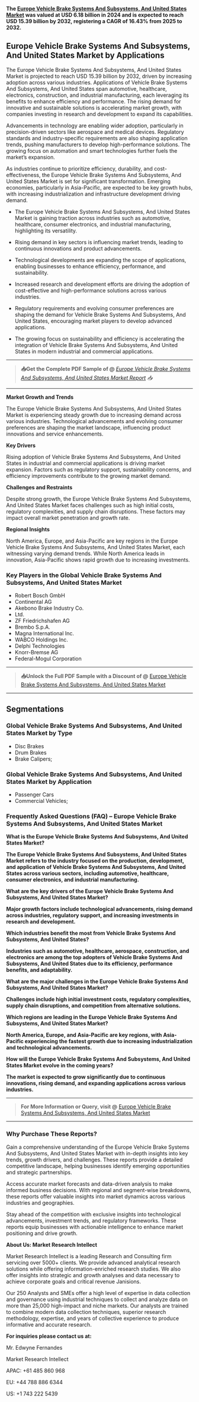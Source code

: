 <p><strong>The <a href="https://www.marketresearchintellect.com/download-sample/?rid=920997&amp;utm_source=Pulse-April-Europe&amp;utm_medium=852">Europe Vehicle Brake Systems And Subsystems, And United States Market</a> was valued at USD 6.18 billion in 2024 and is expected to reach USD 15.39 billion by 2032, registering a CAGR of 16.43% from 2025 to 2032.</strong></p><h2>Europe Vehicle Brake Systems And Subsystems, And United States Market by Applications&nbsp;</h2><p><p>The Europe Vehicle Brake Systems And Subsystems, And United States Market is projected to reach USD 15.39 billion by 2032, driven by increasing adoption across various industries. Applications of Vehicle Brake Systems And Subsystems, And United States span automotive, healthcare, electronics, construction, and industrial manufacturing, each leveraging its benefits to enhance efficiency and performance. The rising demand for innovative and sustainable solutions is accelerating market growth, with companies investing in research and development to expand its capabilities.</p><p>Advancements in technology are enabling wider adoption, particularly in precision-driven sectors like aerospace and medical devices. Regulatory standards and industry-specific requirements are also shaping application trends, pushing manufacturers to develop high-performance solutions. The growing focus on automation and smart technologies further fuels the market&rsquo;s expansion.</p><p>As industries continue to prioritize efficiency, durability, and cost-effectiveness, the Europe Vehicle Brake Systems And Subsystems, And United States Market is set for significant transformation. Emerging economies, particularly in Asia-Pacific, are expected to be key growth hubs, with increasing industrialization and infrastructure development driving demand.</p></p><ul><li><p>The Europe Vehicle Brake Systems And Subsystems, And United States Market is gaining traction across industries such as automotive, healthcare, consumer electronics, and industrial manufacturing, highlighting its versatility.</p></li><li><p>Rising demand in key sectors is influencing market trends, leading to continuous innovations and product advancements.</p></li><li><p>Technological developments are expanding the scope of applications, enabling businesses to enhance efficiency, performance, and sustainability.</p></li><li><p>Increased research and development efforts are driving the adoption of cost-effective and high-performance solutions across various industries.</p></li><li><p>Regulatory requirements and evolving consumer preferences are shaping the demand for Vehicle Brake Systems And Subsystems, And United States, encouraging market players to develop advanced applications.</p></li><li><p>The growing focus on sustainability and efficiency is accelerating the integration of Vehicle Brake Systems And Subsystems, And United States in modern industrial and commercial applications.</p></li></ul><hr /><blockquote><p><strong><span class="font-[700]">📥Get the Complete PDF Sample of @ </span></strong><em><span class="font-[700]"><a href="https://www.marketresearchintellect.com/download-sample/?rid=920997&amp;utm_source=Pulse-April-Europe&amp;utm_medium=852" target="_blank" data-tracking-control-name="article-ssr-frontend-pulse_little-text-block" data-tracking-will-navigate="" data-test-link="">Europe Vehicle Brake Systems And Subsystems, And United States Market Report</a>&nbsp;📥</span></em></p></blockquote><hr /><p class="" data-start="77" data-end="360"><strong data-start="77" data-end="105">Market Growth and Trends</strong></p><p class="" data-start="77" data-end="360">The Europe Vehicle Brake Systems And Subsystems, And United States Market is experiencing steady growth due to increasing demand across various industries. Technological advancements and evolving consumer preferences are shaping the market landscape, influencing product innovations and service enhancements.</p><p class="" data-start="362" data-end="606"><strong data-start="362" data-end="377">Key Drivers</strong></p><p class="" data-start="362" data-end="606">Rising adoption of Vehicle Brake Systems And Subsystems, And United States in industrial and commercial applications is driving market expansion. Factors such as regulatory support, sustainability concerns, and efficiency improvements contribute to the growing market demand.</p><p class="" data-start="608" data-end="849"><strong data-start="608" data-end="637">Challenges and Restraints</strong></p><p class="" data-start="608" data-end="849">Despite strong growth, the Europe Vehicle Brake Systems And Subsystems, And United States Market faces challenges such as high initial costs, regulatory complexities, and supply chain disruptions. These factors may impact overall market penetration and growth rate.</p><p class="" data-start="851" data-end="1095"><strong data-start="851" data-end="872">Regional Insights</strong></p><p class="" data-start="851" data-end="1095">North America, Europe, and Asia-Pacific are key regions in the Europe Vehicle Brake Systems And Subsystems, And United States Market, each witnessing varying demand trends. While North America leads in innovation, Asia-Pacific shows rapid growth due to increasing investments.</p><p><h3>Key Players in the Global Vehicle Brake Systems And Subsystems, And United States Market </h3><ul><li>Robert Bosch GmbH</li><li>Continental AG</li><li>Akebono Brake Industry Co.</li><li>Ltd.</li><li>ZF Friedrichshafen AG</li><li>Brembo S.p.A.</li><li>Magna International Inc.</li><li>WABCO Holdings Inc.</li><li>Delphi Technologies</li><li>Knorr-Bremse AG</li><li>Federal-Mogul Corporation</li></ul></p><hr /><blockquote><p><strong>📥Unlock the Full PDF Sample with a Discount of @</strong> <a href="https://www.marketresearchintellect.com/ask-for-discount/?rid=920997&amp;utm_source=Pulse-April-Europe&amp;utm_medium=852">Europe Vehicle Brake Systems And Subsystems, And United States Market</a></p></blockquote><hr /><p><h2>Segmentations</h2><h3>Global Vehicle Brake Systems And Subsystems, And United States Market by Type</h3><ul><li>Disc Brakes</li><li>Drum Brakes</li><li>Brake Calipers;</li></ul><h3>Global Vehicle Brake Systems And Subsystems, And United States Market by Application</h3><ul><li>Passenger Cars</li><li>Commercial Vehicles;</li></ul></p><h3><strong>Frequently Asked Questions (FAQ) &ndash; Europe Vehicle Brake Systems And Subsystems, And United States Market</strong></h3><p><strong>What is the Europe Vehicle Brake Systems And Subsystems, And United States Market?</strong></p><p><strong>The Europe Vehicle Brake Systems And Subsystems, And United States Market refers to the industry focused on the production, development, and application of Vehicle Brake Systems And Subsystems, And United States across various sectors, including automotive, healthcare, consumer electronics, and industrial manufacturing.</strong></p><p><strong>What are the key drivers of the Europe Vehicle Brake Systems And Subsystems, And United States Market?</strong></p><p><strong>Major growth factors include technological advancements, rising demand across industries, regulatory support, and increasing investments in research and development.</strong></p><p><strong>Which industries benefit the most from Vehicle Brake Systems And Subsystems, And United States?</strong></p><p><strong>Industries such as automotive, healthcare, aerospace, construction, and electronics are among the top adopters of Vehicle Brake Systems And Subsystems, And United States due to its efficiency, performance benefits, and adaptability.</strong></p><p><strong>What are the major challenges in the Europe Vehicle Brake Systems And Subsystems, And United States Market?</strong></p><p><strong>Challenges include high initial investment costs, regulatory complexities, supply chain disruptions, and competition from alternative solutions.</strong></p><p><strong>Which regions are leading in the Europe Vehicle Brake Systems And Subsystems, And United States Market?</strong></p><p><strong>North America, Europe, and Asia-Pacific are key regions, with Asia-Pacific experiencing the fastest growth due to increasing industrialization and technological advancements.</strong></p><p><strong>How will the Europe Vehicle Brake Systems And Subsystems, And United States Market evolve in the coming years?</strong></p><p><strong>The market is expected to grow significantly due to continuous innovations, rising demand, and expanding applications across various industries.</strong></p><hr /><blockquote><p><span class="font-[700]"><strong>For More Information or Query, visit&nbsp;@</strong>&nbsp;</span><span class="font-[700]"><a href="https://www.marketresearchintellect.com/product/global-vehicle-brake-systems-and-subsystems-and-united-states-market/?utm_source=Linkedin&utm_medium=852" target="_blank" data-tracking-control-name="article-ssr-frontend-pulse_little-text-block" data-tracking-will-navigate="" data-test-link="">Europe Vehicle Brake Systems And Subsystems, And United States Market</a></span></p></blockquote><hr /><h3><strong data-start="0" data-end="31">Why Purchase These Reports?</strong></h3><p class="" data-start="35" data-end="297">Gain a comprehensive understanding of the Europe Vehicle Brake Systems And Subsystems, And United States Market with in-depth insights into key trends, growth drivers, and challenges. These reports provide a detailed competitive landscape, helping businesses identify emerging opportunities and strategic partnerships.</p><p class="" data-start="299" data-end="540">Access accurate market forecasts and data-driven analysis to make informed business decisions. With regional and segment-wise breakdowns, these reports offer valuable insights into market dynamics across various industries and geographies.</p><p class="" data-start="542" data-end="784">Stay ahead of the competition with exclusive insights into technological advancements, investment trends, and regulatory frameworks. These reports equip businesses with actionable intelligence to enhance market positioning and drive growth.</p><p><strong><span class="font-[700]">About Us: Market Research Intellect</span></strong></p><p><span class="">Market Research Intellect is a leading Research and Consulting firm servicing over 5000+ clients. We provide advanced analytical research solutions while offering information-enriched research studies.&nbsp;</span>We also offer insights into strategic and growth analyses and data necessary to achieve corporate goals and critical revenue Janisions.</p><p><span class="">Our 250 Analysts and SMEs offer a high level of expertise in data collection and governance using industrial techniques to collect and analyze data on more than 25,000 high-impact and niche markets. Our analysts are trained to combine modern data collection techniques, superior research methodology, expertise, and years of collective experience to produce informative and accurate research.</span></p><p><strong>For inquiries please contact us at:</strong></p><p>Mr. Edwyne Fernandes</p><p>Market Research Intellect</p><p>APAC: +61 485 860 968</p><p>EU: +44 788 886 6344</p><p>US: +1 743 222 5439</p>
